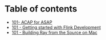 # Table of contents

* [101- ACAP for ASAP](README.md)
* [101 - Getting started with Flink Development](flink-dev.md)
* [101 - Building Ray from the Source on Mac](building-ray-from-the-source.md)

